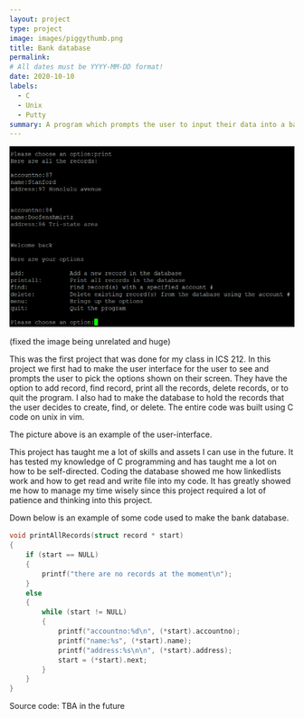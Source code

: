 ```yaml
---
layout: project
type: project
image: images/piggythumb.png
title: Bank database
permalink: 
# All dates must be YYYY-MM-DD format!
date: 2020-10-10
labels:
  - C
  - Unix
  - Putty
summary: A program which prompts the user to input their data into a bank database as a project for ICS 212.
---
```


<img class="database image" src="../images/smallexample.png">

(fixed the image being unrelated and huge)

This was the first project that was done for my class in ICS 212. In this project we first had to make the user interface for the user to see and prompts the user to pick the options shown on their screen. They have the option to add record, find record, print all the records, delete records, or to quit the program. I also had to make the database to hold the records that the user decides to create, find, or delete. The entire code was built using C code on unix in vim. 

The picture above is an example of the user-interface.

This project has taught me a lot of skills and assets I can use in the future. It has tested my knowledge of C programming and has taught me a lot on how to be self-directed. Coding the database showed me how linkedlists work and how to get read and write file into my code. It has greatly showed me how to manage my time wisely since this project required a lot of patience and thinking into this project. 

Down below is an example of some code used to make the bank database.

```c
void printAllRecords(struct record * start)
{
    if (start == NULL)
    {
        printf("there are no records at the moment\n");
    }
    else
    {
        while (start != NULL)
        {
            printf("accountno:%d\n", (*start).accountno);
            printf("name:%s", (*start).name);
            printf("address:%s\n\n", (*start).address);
            start = (*start).next;
        }
    }
}
```

Source code: TBA in the future
